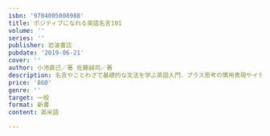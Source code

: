 ```yaml
---
isbn: '9784005008988'
title: ポジティブになれる英語名言101
volume: ''
series: ''
publisher: 岩波書店
pubdate: '2019-06-21'
cover: ''
author: 小池直己／著 佐藤誠司／著
description: 名言やことわざで基礎的な文法を学ぶ英語入門．プラス思考の慣用表現やイディオムが身につく名言集．
price: '860'
genre: ''
target: 一般
format: 新書
content: 英米語

---
```

